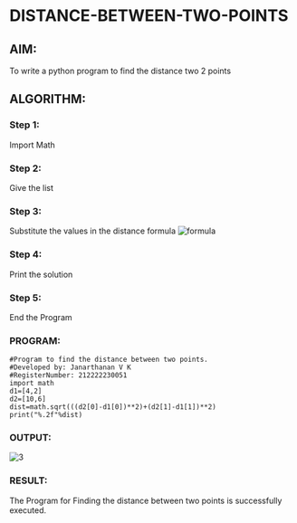 # DISTANCE-BETWEEN-TWO-POINTS

## AIM:
To write a python program to find the distance two 2 points
## ALGORITHM:
### Step 1: 
Import Math


### Step 2: 
Give the list

### Step 3: 
Substitute the values in the distance formula  ![formula](/formula.JPG)

### Step 4: 
Print the solution

### Step 5: 
End the Program

### PROGRAM:
    #Program to find the distance between two points.
    #Developed by: Janarthanan V K
    #RegisterNumber: 212222230051
    import math
    d1=[4,2]
    d2=[10,6]
    dist=math.sqrt(((d2[0]-d1[0])**2)+(d2[1]-d1[1])**2)
    print("%.2f"%dist)  


### OUTPUT:
![3](https://user-images.githubusercontent.com/119393515/234289509-b4d27003-1b8a-442e-b6c1-2ccc0081ac14.png)


### RESULT:
The Program for Finding the distance between two points is successfully executed.

